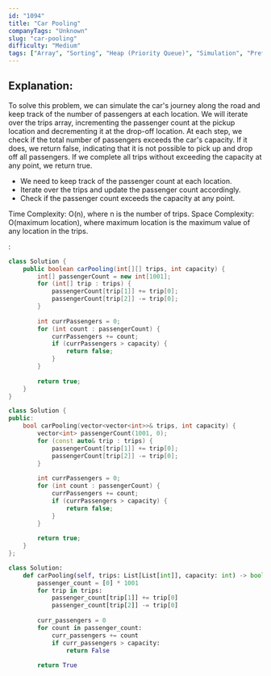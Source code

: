```yaml
---
id: "1094"
title: "Car Pooling"
companyTags: "Unknown"
slug: "car-pooling"
difficulty: "Medium"
tags: ["Array", "Sorting", "Heap (Priority Queue)", "Simulation", "Prefix Sum"]
---
```


## Explanation:
To solve this problem, we can simulate the car's journey along the road and keep track of the number of passengers at each location. We will iterate over the trips array, incrementing the passenger count at the pickup location and decrementing it at the drop-off location. At each step, we check if the total number of passengers exceeds the car's capacity. If it does, we return false, indicating that it is not possible to pick up and drop off all passengers. If we complete all trips without exceeding the capacity at any point, we return true.

- We need to keep track of the passenger count at each location.
- Iterate over the trips and update the passenger count accordingly.
- Check if the passenger count exceeds the capacity at any point.

Time Complexity: O(n), where n is the number of trips.
Space Complexity: O(maximum location), where maximum location is the maximum value of any location in the trips.

:

```java
class Solution {
    public boolean carPooling(int[][] trips, int capacity) {
        int[] passengerCount = new int[1001];
        for (int[] trip : trips) {
            passengerCount[trip[1]] += trip[0];
            passengerCount[trip[2]] -= trip[0];
        }
        
        int currPassengers = 0;
        for (int count : passengerCount) {
            currPassengers += count;
            if (currPassengers > capacity) {
                return false;
            }
        }
        
        return true;
    }
}
```

```cpp
class Solution {
public:
    bool carPooling(vector<vector<int>>& trips, int capacity) {
        vector<int> passengerCount(1001, 0);
        for (const auto& trip : trips) {
            passengerCount[trip[1]] += trip[0];
            passengerCount[trip[2]] -= trip[0];
        }
        
        int currPassengers = 0;
        for (int count : passengerCount) {
            currPassengers += count;
            if (currPassengers > capacity) {
                return false;
            }
        }
        
        return true;
    }
};
```

```python
class Solution:
    def carPooling(self, trips: List[List[int]], capacity: int) -> bool:
        passenger_count = [0] * 1001
        for trip in trips:
            passenger_count[trip[1]] += trip[0]
            passenger_count[trip[2]] -= trip[0]
        
        curr_passengers = 0
        for count in passenger_count:
            curr_passengers += count
            if curr_passengers > capacity:
                return False
        
        return True
```
